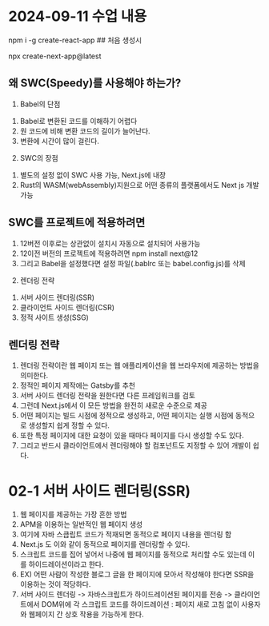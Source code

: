 # 2024-09-11 수업 내용

npm i -g create-react-app ## 처음 생성시

npx create-next-app@latest

## 왜 SWC(Speedy)를 사용해야 하는가?
1) Babel의 단점
1. Babel로 변환된 코드를 이해하기 어렵다
2. 원 코드에 비해 변환 코드의 길이가 늘어난다.
3. 변환에 시간이 많이 걸린다.

2) SWC의 장점
1. 별도의 설정 없이 SWC 사용 가능, Next.js에 내장
2. Rust의 WASM(webAssembly)지원으로 어떤 종류의 플랫폼에서도 Next js 개발 가능

## SWC를 프로젝트에 적용하려면
1. 12버전 이후로는 상관없이 설치시 자동으로 설치되어 사용가능
2. 12이전 버전의 프로젝트에 적용하려면 npm install next@12
3. 그리고 Babel을 설정했다면 설정 파일(.bablrc 또는 babel.config.js)를 삭제

02) 렌더링 전략
1. 서버 사이드 렌더링(SSR)
2. 클라이언트 사이드 렌더링(CSR)
3. 정적 사이트 생성(SSG)

## 렌더링 전략
1. 렌더링 전략이란 웹 페이지 또는 웹 애플리케이션을 웹 브라우저에 제공하는 방법을 의미한다.
2. 정적인 페이지 제작에는 Gatsby를 추천
3. 서버 사이드 렌더링 전략을 원한다면 다른 프레임워크를 검토
4. 그런데 Next.js에서 이 모든 방법을 완전히 새로운 수준으로 제공
5. 어떤 페이지는 빌드 시점에 정적으로 생성하고, 어떤 페이지는 실행 시점에 동적으로 생성할지 쉽게 정할 수 있다.
6. 또한 특정 페이지에 대한 요청이 있을 때마다 페이지를 다시 생성할 수도 있다.
7. 그리고 반드시 클라이언트에서 렌더링해야 할 컴포넌트도 지정할 수 있어 개발이 쉽다.


# 02-1 서버 사이드 렌더링(SSR)
1. 웹 페이지를 제공하는 가장 흔한 방법
2. APM을 이용하는 일반적인 웹 페이지 생성
3. 여기에 자바 스큽립트 코드가 적재되면 동적으로 페이지 내용을 렌더링 함
4. Next.js 도 이와 같이 동적으로 페이지를 렌더링할 수 있다.
5. 스크립트 코드를 집어 넣어서 나중에 웹 페이지를 동적으로 처리할 수도 있는데 이를 하이드레이션이라고 한다.
6. EX) 어떤 사람이 작성한 블로그 글을 한 페이지에 모아서 작성해야 한다면 SSR을 이용하는 것이 적당하다.
7. 서버 사이드 렌더링 -> 자바스크립트가 하이드레이션된 페이지를 전송 -> 클라이언트에서 DOM위에 각 스크립트 코드를 하이드레이션 : 페이지 새로 고침 없이 사용자와 웹페이지 간 상호 작용을 가능하게 한다.